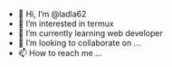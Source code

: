 - 👋 Hi, I’m @ladla62
- 👀 I’m interested in termux 
- 🌱 I’m currently learning web developer
- 💞️ I’m looking to collaborate on ...
- 📫 How to reach me ...

<!---
ladla62/ladla62 is a ✨ SeNi ✨ repository because its `README.md` (this file) appears on your GitHub profile.
You can click the Preview link to take a look at your changes.
--->
